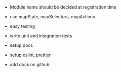 - Module name should be decided at registration time
- use mapState, mapSelectors, mapActions
- easy testing

- write unit and integration tests
- setup docs
- setup eslint, prettier
- add docs on github